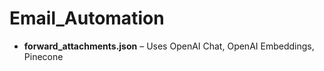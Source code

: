 # Email_Automation 


- **forward_attachments.json** – Uses OpenAI Chat, OpenAI Embeddings, Pinecone
